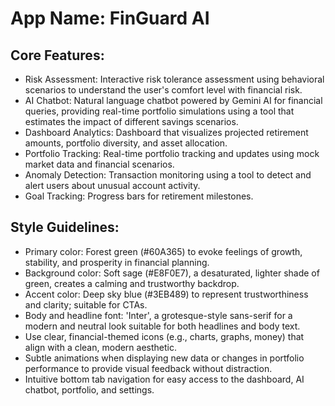 # **App Name**: FinGuard AI

## Core Features:

- Risk Assessment: Interactive risk tolerance assessment using behavioral scenarios to understand the user's comfort level with financial risk.
- AI Chatbot: Natural language chatbot powered by Gemini AI for financial queries, providing real-time portfolio simulations using a tool that estimates the impact of different savings scenarios.
- Dashboard Analytics: Dashboard that visualizes projected retirement amounts, portfolio diversity, and asset allocation.
- Portfolio Tracking: Real-time portfolio tracking and updates using mock market data and financial scenarios.
- Anomaly Detection: Transaction monitoring using a tool to detect and alert users about unusual account activity.
- Goal Tracking: Progress bars for retirement milestones.

## Style Guidelines:

- Primary color: Forest green (#60A365) to evoke feelings of growth, stability, and prosperity in financial planning.
- Background color: Soft sage (#E8F0E7), a desaturated, lighter shade of green, creates a calming and trustworthy backdrop.
- Accent color: Deep sky blue (#3EB489) to represent trustworthiness and clarity; suitable for CTAs.
- Body and headline font: 'Inter', a grotesque-style sans-serif for a modern and neutral look suitable for both headlines and body text.
- Use clear, financial-themed icons (e.g., charts, graphs, money) that align with a clean, modern aesthetic.
- Subtle animations when displaying new data or changes in portfolio performance to provide visual feedback without distraction.
- Intuitive bottom tab navigation for easy access to the dashboard, AI chatbot, portfolio, and settings.